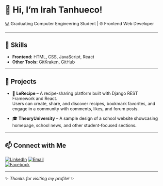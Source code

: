 # 👋 Hi, I’m Irah Tanhueco!  

💻 Graduating Computer Engineering Student | 🌐 Frontend Web Developer 

---

## 🚀 Skills  
- **Frontend:** HTML, CSS, JavaScript, React  
- **Other Tools:** GitKraken, GitHub  

---

## 📂 Projects  
- 🍲 **LeRecipe** – A recipe-sharing platform built with Django REST Framework and React.  
   Users can create, share, and discover recipes, bookmark favorites, and engage in a community with comments, likes, and forum posts.  

- 🎓 **TheoryUniversity** – A sample design of a school website showcasing homepage, school news, and other student-focused sections.  

---

## 📫 Connect with Me  
[![LinkedIn](https://img.shields.io/badge/LinkedIn-blue?logo=linkedin)]([your-linkedin-link](https://www.linkedin.com/in/irah-lourene-tanhueco-241027383/)) 
[![Email](https://img.shields.io/badge/Email-me-red?logo=gmail)](mailto:irahtanhueco9@gmail.com)  
[![Facebook](https://img.shields.io/badge/Facebook-1877F2?logo=facebook&logoColor=white)]([your-facebook-link](https://www.facebook.com/kinglxs))  

---
✨ _Thanks for visiting my profile!_ ✨
